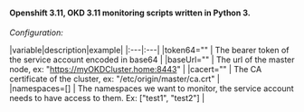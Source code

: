 #### Openshift 3.11, OKD 3.11 monitoring scripts written in Python 3.

*Configuration:*

|variable|description|example|
|:---|:---|
|token64="" | The bearer token of the service account encoded in base64 |
|baseUrl=""  | The url of the master node, ex: "https://myOKDCluster.home:8443" | 
|cacert="" | The CA certificate of the cluster, ex: "/etc/origin/master/ca.crt" |  
|namespaces=[] | The namespaces we want to monitor, the service account needs to have access to them. Ex: ["test1", "test2"] |  
